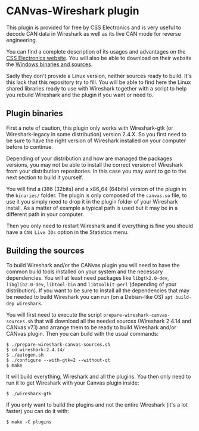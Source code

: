 CANvas-Wireshark plugin
=======================

This plugin is provided for free by CSS Electronics and is very useful
to decode CAN data in Wireshark as well as its live CAN mode for
reverse engineering.

You can find a complete description of its usages and advantages on
the [CSS Electronics
website](https://www.csselectronics.com/screen/page/can-interface-streaming-obd2-data-with-wireshark).
You will also be able to download on their website the [Windows
binaries and
sources](https://canlogger.csselectronics.com/downloads.php?q=wireshark).

Sadly they don't provide a Linux version, neither sources ready to
build. It's this lack that this repository try to fill. You will be
able to find here the Linux shared libraries ready to use with Wireshark
together with a script to help you rebuild Wireshark and the plugin if
you want or need to.


Plugin binaries
---------------

First a note of caution, this plugin only works with Wireshark-gtk (or
Wireshark-legacy in some distribution) version 2.4.X. So you first
need to be sure to have the right version of Wireshark installed on
your computer before to continue.

Depending of your distribution and how are managed the packages versions, you
may not be able to install the correct version of Wireshark from your
distribution repositories. In this case you may want to go to the next
section to build it yourself.

You will find a i386 (32bits) and a x86_64 (64bits) version of the
plugin in the `binaries/` folder. The plugin is only composed of the
`canvas.so` file, to use it you simply need to drop it in the plugin
folder of your Wireshark install. As a matter of example a typical
path is used but it may be in a different path in your computer.

Then you only need to restart Wireshark and if everything is fine you
should have a `CAN Live IDs` option in the Statistics menu.


Building the sources
--------------------

To build Wireshark and/or the CANvas plugin you will need to have the
common build tools installed on your system and the necessary
dependencies.
You will at least need packages like `libgtk2.0-dev`, `libglib2.0-dev`, `libtool-bin` and
`libtoolkit-perl` (depending of your distribution). If you want to be
sure to install all the dependencies that may be needed to build
Wireshark you can run (on a Debian-like OS) `apt build-dep wireshark`.


You will first need to execute the script
`prepare-wireshark-canvas-sources.sh` that will download all the
needed sources (Wireshark 2.4.14 and CANvas v7.1) and arrange them to
be ready to build Wireshark and/or CANvas plugin. Then you can build
with the usual commands:

```console
$ ./prepare-wireshark-canvas-sources.sh
$ cd wireshark-2.4.14/
$ ./autogen.sh
$ ./configure --with-gtk=2 --without-qt
$ make
```

It will build everything, Wireshark and all the plugins. You then only
need to run it to get Wireshark with your Canvas plugin inside:

```console
$ ./wireshark-gtk
```

If you only want to build the plugins and not the entire Wireshark
(it's a lot faster) you can do it with:

```console
$ make -C plugins
```
